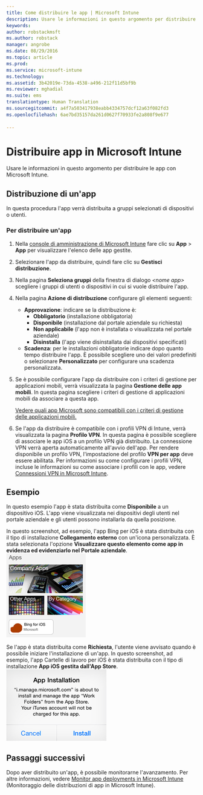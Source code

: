 ```yaml
---
title: Come distribuire le app | Microsoft Intune
description: Usare le informazioni in questo argomento per distribuire le app con Microsoft Intune.
keywords: 
author: robstackmsft
ms.author: robstack
manager: angrobe
ms.date: 08/29/2016
ms.topic: article
ms.prod: 
ms.service: microsoft-intune
ms.technology: 
ms.assetid: 3b42019e-73da-4538-a496-212f11d5bf9b
ms.reviewer: mghadial
ms.suite: ems
translationtype: Human Translation
ms.sourcegitcommit: a4f7a503417938eabb4334757dcf12a63f082fd3
ms.openlocfilehash: 6ae7bd35157da261d0627f70933fe2a808f9e677

---
```

# Distribuire app in Microsoft Intune

Usare le informazioni in questo argomento per distribuire le app con Microsoft Intune.


## Distribuzione di un'app
In questa procedura l'app verrà distribuita a gruppi selezionati di dispositivi o utenti.

### Per distribuire un'app

1. Nella [console di amministrazione di Microsoft Intune](https://manage.microsoft.com) fare clic su **App** &gt; **App** per visualizzare l'elenco delle app gestite.

2.  Selezionare l'app da distribuire, quindi fare clic su **Gestisci distribuzione**.

3.  Nella pagina **Seleziona gruppi** della finestra di dialogo *&lt;nome app&gt;* scegliere i gruppi di utenti o dispositivi in cui si vuole distribuire l'app.

4.  Nella pagina **Azione di distribuzione** configurare gli elementi seguenti:

    - **Approvazione**: indicare se la distribuzione è:
        - **Obbligatorio** (installazione obbligatoria)
        - **Disponibile** (installazione dal portale aziendale su richiesta)
        - **Non applicabile** (l'app non è installata o visualizzata nel portale aziendale)
        - **Disinstalla** (l'app viene disinstallata dai dispositivi specificati)
    - **Scadenza**: per le installazioni obbligatorie indicare dopo quanto tempo distribuire l'app. È possibile scegliere uno dei valori predefiniti o selezionare **Personalizzato** per configurare una scadenza personalizzata.

5. Se è possibile configurare l'app da distribuire con i criteri di gestione per applicazioni mobili, verrà visualizzata la pagina **Gestione delle app mobili**. In questa pagina scegliere i criteri di gestione di applicazioni mobili da associare a questa app.

    [Vedere quali app Microsoft sono compatibili con i criteri di gestione delle applicazioni mobili.](https://www.microsoft.com/en-us/server-cloud/products/microsoft-intune/partners.aspx)

6. Se l'app da distribuire è compatibile con i profili VPN di Intune, verrà visualizzata la pagina **Profilo VPN**. In questa pagina è possibile scegliere di associare le app iOS a un profilo VPN già distribuito. La connessione VPN verrà aperta automaticamente all'avvio dell'app. Per rendere disponibile un profilo VPN, l'impostazione del profilo **VPN per app** deve essere abilitata.
 Per informazioni su come configurare i profili VPN, incluse le informazioni su come associare i profili con le app, vedere [Connessioni VPN in Microsoft Intune](vpn-connections-in-microsoft-intune.md).

## Esempio

In questo esempio l'app è stata distribuita come **Disponibile** a un dispositivo iOS.
L'app viene visualizzata nei dispositivi degli utenti nel portale aziendale e gli utenti possono installarla da quella posizione.

In questo screenshot, ad esempio, l'app Bing per iOS è stata distribuita con il tipo di installazione **Collegamento esterno** con un'icona personalizzata. È stata selezionata l'opzione **Visualizzare questo elemento come app in evidenza ed evidenziarlo nel Portale aziendale**.  
![App disponibile iOS](./media/available-install-on-iOS.png)

Se l'app è stata distribuita come **Richiesta**, l'utente viene avvisato quando è possibile iniziare l'installazione di un'app. In questo screenshot, ad esempio, l'app Cartelle di lavoro per iOS è stata distribuita con il tipo di installazione **App iOS gestita dall'App Store**.  
![App obbligatoria iOS](./media/iOS-Required-install.PNG)

## Passaggi successivi

Dopo aver distribuito un'app, è possibile monitorarne l'avanzamento. Per altre informazioni, vedere [Monitor app deployments in Microsoft Intune](monitor-apps-in-microsoft-intune.md) (Monitoraggio delle distribuzioni di app in Microsoft Intune).



<!--HONumber=Oct16_HO4-->


